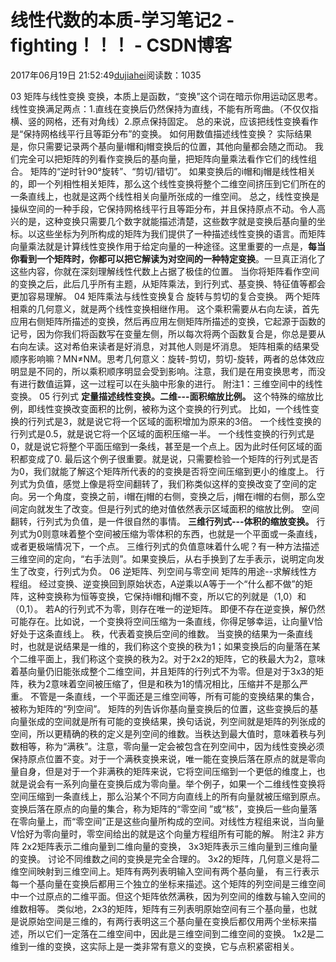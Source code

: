 # 线性代数的本质-学习笔记2 - fighting！！！ - CSDN博客
2017年06月19日 21:52:49[dujiahei](https://me.csdn.net/dujiahei)阅读数：1035

03 矩阵与线性变换
变换，本质上是函数，“变换”这个词在暗示你用运动区思考。
线性变换满足两点：1.直线在变换后仍然保持为直线，不能有所弯曲。（不仅仅指横、竖的网格，还有对角线）2.原点保持固定。
总的来说，应该把线性变换看作是“保持网格线平行且等距分布”的变换。
如何用数值描述线性变换？
实际结果是，你只需要记录两个基向量i帽和j帽变换后的位置，其他向量都会随之而动。
我们完全可以把矩阵的列看作变换后的基向量，把矩阵向量乘法看作它们的线性组合。
矩阵的“逆时针90°旋转”、“剪切/错切”。
如果变换后的i帽和j帽是线性相关的，即一个列相性相关矩阵，那么这个线性变换将整个二维空间挤压到它们所在的一条直线上，也就是这两个线性相关向量所张成的一维空间。
总之，线性变换是操纵空间的一种手段，它保持网格线平行且等距分布，并且保持原点不动。令人高兴的是，这种变换只需要几个数字就能描述清楚，这些数字就是变换后基向量的坐标。以这些坐标为列所构成的矩阵为我们提供了一种描述线性变换的语言。而矩阵向量乘法就是计算线性变换作用于给定向量的一种途径。这里重要的一点是，**每当你看到一个矩阵时，你都可以把它解读为对空间的一种特定变换**。一旦真正消化了这些内容，你就在深刻理解线性代数上占据了极佳的位置。
当你将矩阵看作空间的变换之后，此后几乎所有主题，从矩阵乘法，到行列式、基变换、特征值等都会更加容易理解。
04 矩阵乘法与线性变换复合
旋转与剪切的复合变换。
两个矩阵相乘的几何意义，就是两个线性变换相继作用。
这个乘积需要从右向左读，首先应用右侧矩阵所描述的变换，然后再应用左侧矩阵所描述的变换，它起源于函数的记号，因为你我们将函数写在变量左侧，所以每次将两个函数复合是，你总是要从右向左读。这对希伯来读者是好消息，对其他人则是坏消息。
矩阵相乘的结果受顺序影响嘛？MN≠NM。思考几何意义：旋转-剪切，剪切-旋转，两者的总体效应明显是不同的，所以乘积顺序明显会受到影响。注意，我们是在用变换思考，而没有进行数值运算，这一过程可以在头脑中形象的进行。
附注1：三维空间中的线性变换。
05 行列式
**定量描述线性变换。二维---面积缩放比例。**
这个特殊的缩放比例，即线性变换改变面积的比例，被称为这个变换的行列式。
比如，一个线性变换的行列式是3，就是说它将一个区域的面积增加为原来的3倍。
一个线性变换的行列式是0.5，就是说它将一个区域的面积压缩一半。
一个线性变换的行列式是0，就是说它将整个平面压缩到一条线，甚至是一个点上。因为此时任何区域的面积都变成了0.
最后这个例子很重要。就是说，只需要检验一个矩阵的行列式是否为0，我们就能了解这个矩阵所代表的的变换是否将空间压缩到更小的维度上。
行列式为负值，感觉上像是将空间翻转了，我们称类似这样的变换改变了空间的定向。另一个角度，变换之前，i帽在j帽的右侧，变换之后，j帽在i帽的右侧，那么空间定向就发生了改变。但是行列式的绝对值依然表示区域面积的缩放比例。
空间翻转，行列式为负值，是一件很自然的事情。
**三维行列式---体积的缩放变换。**
行列式为0则意味着整个空间被压缩为零体积的东西，也就是一个平面或一条直线，或者更极端情况下，一个点。
三维行列式的负值意味着什么呢？有一种方法描述三维空间的定向，“右手法则”。如果变换后，从右手换到了左手表示，说明定向发生了改变，行列式为负。
06 逆矩阵、列空间与零空间
矩阵的用途--求解线性方程组。
经过变换、逆变换回到原始状态，A逆乘以A等于一个“什么都不做”的矩阵，这种变换称为恒等变换，它保持i帽和j帽不变，所以它的列就是（1,0）和（0,1）。
若A的行列式不为零，则存在唯一的逆矩阵。
即便不存在逆变换，解仍然可能存在。比如说，一个变换将空间压缩为一条直线，你得足够幸运，让向量V恰好处于这条直线上。
秩，代表着变换后空间的维数。
当变换的结果为一条直线时，也就是说结果是一维的，我们称这个变换的秩为1；如果变换后的向量落在某个二维平面上，我们称这个变换的秩为2。对于2x2的矩阵，它的秩最大为2，意味着基向量仍旧能张成整个二维空间，并且矩阵的行列式不为零。但是对于3x3的矩阵，秩为2意味着空间被压缩了，但是和秩为1的情况相比，压缩并不是那么严重。
不管是一条直线，一个平面还是三维空间等，所有可能的变换结果的集合，被称为矩阵的“列空间”。
矩阵的列告诉你基向量变换后的位置，这些变换后的基向量张成的空间就是所有可能的变换结果，换句话说，列空间就是矩阵的列张成的空间，所以更精确的秩的定义是列空间的维数。当秩达到最大值时，意味着秩与列数相等，称为“满秩”。注意，零向量一定会被包含在列空间中，因为线性变换必须保持原点位置不变。对于一个满秩变换来说，唯一能在变换后落在原点的就是零向量自身，但是对于一个非满秩的矩阵来说，它将空间压缩到一个更低的维度上，也就是说会有一系列向量在变换后成为零向量。举个例子，如果一个二维线性变换将空间压缩到一条直线上，那么沿某个不同方向直线上的所有向量就被压缩到原点。
变换后落在原点的向量的集合，称为矩阵的“零空间 ”或“核”，变换后一些向量落在零向量上，而“零空间”正是这些向量所构成的空间。对线性方程组来说，当向量V恰好为零向量时，零空间给出的就是这个向量方程组所有可能的解。
附注2 非方阵
2x2矩阵表示二维向量到二维向量的变换， 3x3矩阵表示三维向量到三维向量的变换。
讨论不同维数之间的变换是完全合理的。
3x2的矩阵，几何意义是将二维空间映射到三维空间上。矩阵有两列表明输入空间有两个基向量， 有三行表示每一个基向量在变换后都用三个独立的坐标来描述。这个矩阵的列空间是三维空间中一个过原点的二维平面。但这个矩阵依然满秩，因为列空间的维数与输入空间的维数相等。
类似地，2x3的矩阵，矩阵有三列表明原始空间有三个基向量，也就是说原始空间是三维的，有两行表明这三个基向量在变换后都仅用两个坐标来描述，所以它们一定落在二维空间中，因此是三维空间到二维空间的变换。
1x2是二维到一维的变换，这实际上是一类非常有意义的变换，它与点积紧密相关。
